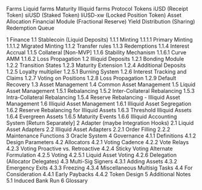 Farms
	Liquid farms
	Maturity Illiquid farms
	Protocol
Tokens
	iUSD (Receipt Token)
	siUSD (Staked Token)
	liUSD-xw (Locked Position Token)
Asset Allocation
Financial Module (Fractional Reserve)
Yield Distribution (Sharing)
Redemption Queue


1 Finance
	1.1 Stablecoin (Liquid Deposits)
		1.1.1 Minting
		1.1.1.1 Primary Minting
		1.1.1.2 Migrated Minting
		1.1.2 Transfer rules
		1.1.3 Redemptions
		1.1.4 Interest Accrual
		1.1.5 Collateral [Non-MVP]
		1.1.6 Stability Mechanism
		1.1.6.1 Curve AMM
		1.1.6.2 Loss Propagation
	1.2 Illiquid Deposits
		1.2.1 Bonding Module
		1.2.2 Transition States
		1.2.3 Maturity Extension
		1.2.4 Additional Deposits
		1.2.5 Loyalty multiplier
		1.2.5.1 Burning System
		1.2.6 Interest Tracking and Claims
		1.2.7 Voting on Positions
		1.2.8 Loss Propagation
		1.2.9 Default Recovery
	1.3 Asset Management
	1.4 Common Asset Management
	1.5 Liquid Asset Management
		1.5.1 Rebalancing
		1.5.2 Inter-Collateral Rebalancing
		1.5.3 Intra-Collateral Rebalancing
		1.5.4 Reserve Rebalancing - Illiquid Asset Management
	1.6 Illiquid Asset Management
		1.6.1 Illiquid Asset Segregation
		1.6.2 Reserve Rebalancing for Illiquid Assets
		1.6.3 Threshold Illiquid Assets
		1.6.4 Evergreen Assets
		1.6.5 Maturity Events
		1.6.6 Illiquid Accounting System [Return Separately]
2 Adapter (maybe Integration Hooks)
	2.1 Liquid Asset Adapters
	2.2 Illiquid Asset Adapters
		2.2.1 Order Filling
		2.2.2 Maintenance Functions
3 Oracle System
4 Governance
	4.1.1 Definitions
	4.1.2 Design Parameters
	4.2 Allocators
		4.2.1 Voting Cadence
		4.2.2 Vote Relays
		4.2.3 Voting Proactive vs. Retroactive
		4.2.4 Sticky Voting Alternate Formulation
		4.2.5 Voting
		4.2.5.1 Liquid Asset Voting
		4.2.6 Delegation (Allocator Delegates)
	4.3 Multi-Sig Signers
		4.3.1 Adding Assets
		4.3.2 Emergency Exits
		4.3.3 Freezing
		4.3.4 Miscellaneous Multisig Tasks
	4.4 For Consideration
		4.4.1 Early Paybacks
		4.4.2 Token Design
5 Additional Notes
	5.1 Induced Bank Run
6 Glossary